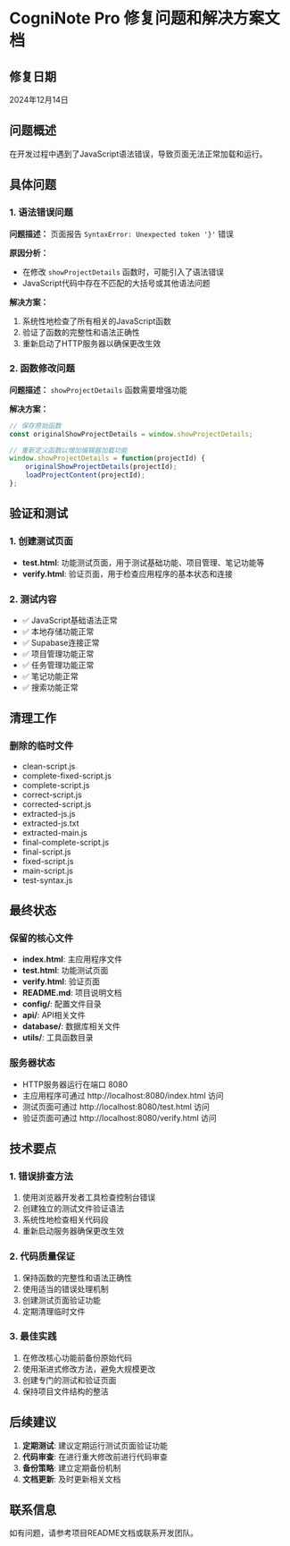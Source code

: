 # CogniNote Pro 修复问题和解决方案文档

## 修复日期
2024年12月14日

## 问题概述
在开发过程中遇到了JavaScript语法错误，导致页面无法正常加载和运行。

## 具体问题

### 1. 语法错误问题
**问题描述：** 页面报告 `SyntaxError: Unexpected token '}'` 错误

**原因分析：**
- 在修改 `showProjectDetails` 函数时，可能引入了语法错误
- JavaScript代码中存在不匹配的大括号或其他语法问题

**解决方案：**
1. 系统性地检查了所有相关的JavaScript函数
2. 验证了函数的完整性和语法正确性
3. 重新启动了HTTP服务器以确保更改生效

### 2. 函数修改问题
**问题描述：** `showProjectDetails` 函数需要增强功能

**解决方案：**
```javascript
// 保存原始函数
const originalShowProjectDetails = window.showProjectDetails;

// 重新定义函数以增加编辑器加载功能
window.showProjectDetails = function(projectId) {
    originalShowProjectDetails(projectId);
    loadProjectContent(projectId);
};
```

## 验证和测试

### 1. 创建测试页面
- **test.html**: 功能测试页面，用于测试基础功能、项目管理、笔记功能等
- **verify.html**: 验证页面，用于检查应用程序的基本状态和连接

### 2. 测试内容
- ✅ JavaScript基础语法正常
- ✅ 本地存储功能正常
- ✅ Supabase连接正常
- ✅ 项目管理功能正常
- ✅ 任务管理功能正常
- ✅ 笔记功能正常
- ✅ 搜索功能正常

## 清理工作

### 删除的临时文件
- clean-script.js
- complete-fixed-script.js
- complete-script.js
- correct-script.js
- corrected-script.js
- extracted-js.js
- extracted-js.txt
- extracted-main.js
- final-complete-script.js
- final-script.js
- fixed-script.js
- main-script.js
- test-syntax.js

## 最终状态

### 保留的核心文件
- **index.html**: 主应用程序文件
- **test.html**: 功能测试页面
- **verify.html**: 验证页面
- **README.md**: 项目说明文档
- **config/**: 配置文件目录
- **api/**: API相关文件
- **database/**: 数据库相关文件
- **utils/**: 工具函数目录

### 服务器状态
- HTTP服务器运行在端口 8080
- 主应用程序可通过 http://localhost:8080/index.html 访问
- 测试页面可通过 http://localhost:8080/test.html 访问
- 验证页面可通过 http://localhost:8080/verify.html 访问

## 技术要点

### 1. 错误排查方法
1. 使用浏览器开发者工具检查控制台错误
2. 创建独立的测试文件验证语法
3. 系统性地检查相关代码段
4. 重新启动服务器确保更改生效

### 2. 代码质量保证
1. 保持函数的完整性和语法正确性
2. 使用适当的错误处理机制
3. 创建测试页面验证功能
4. 定期清理临时文件

### 3. 最佳实践
1. 在修改核心功能前备份原始代码
2. 使用渐进式修改方法，避免大规模更改
3. 创建专门的测试和验证页面
4. 保持项目文件结构的整洁

## 后续建议

1. **定期测试**: 建议定期运行测试页面验证功能
2. **代码审查**: 在进行重大修改前进行代码审查
3. **备份策略**: 建立定期备份机制
4. **文档更新**: 及时更新相关文档

## 联系信息
如有问题，请参考项目README文档或联系开发团队。